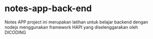 # notes-app-back-end
Notes APP project ini merupakan latihan untuk belajar backend dengan nodejs menggunakan framework HAPI yang diselenggarakan oleh DICODING
